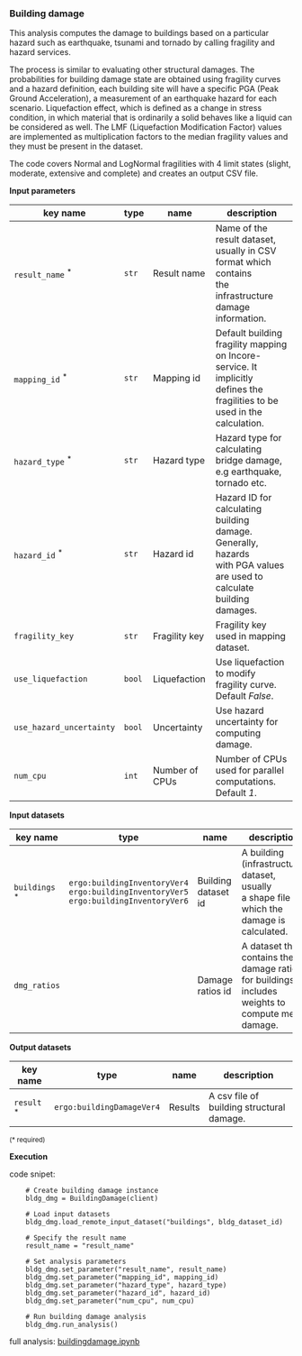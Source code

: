 ### Building damage

This analysis computes the damage to buildings based on a particular hazard such as earthquake, tsunami
and tornado by calling fragility and hazard services.

The process is similar to evaluating other structural damages. The probabilities for building damage
state are obtained using fragility curves and a hazard definition, each building site will have
a specific PGA (Peak Ground Acceleration), a measurement of an earthquake hazard for each scenario.
Liquefaction effect, which is defined as a change in stress condition, in which material that is ordinarily
a solid behaves like a liquid can be considered as well. The LMF (Liquefaction Modification Factor)
values are implemented as multiplication factors to the median fragility values and they must be present
in the dataset.

The code covers Normal and LogNormal fragilities with 4 limit states (slight, moderate, extensive
and complete) and creates an output CSV file.

**Input parameters**

key name | type | name | description
--- | --- | --- | ---
`result_name` <sup>*</sup> | `str` | Result name | Name of the result dataset, usually in CSV format which contains <br>the infrastructure damage information.
`mapping_id` <sup>*</sup> | `str` | Mapping id | Default building fragility mapping on Incore-service. It implicitly <br>defines the fragilities to be used in the calculation.
`hazard_type` <sup>*</sup> | `str` | Hazard type | Hazard type for calculating bridge damage, e.g earthquake, <br>tornado etc.
`hazard_id` <sup>*</sup> | `str` | Hazard id | Hazard ID for calculating building damage.  Generally, hazards <br>with PGA values are used to calculate building damages.
`fragility_key` | `str` | Fragility key | Fragility key used in mapping dataset.
`use_liquefaction` | `bool` | Liquefaction | Use liquefaction to modify fragility curve. Default *False*.
`use_hazard_uncertainty` | `bool` | Uncertainty | Use hazard uncertainty for computing damage.
`num_cpu` | `int` | Number of CPUs | Number of CPUs used for parallel computations. Default *1*.

**Input datasets**

key name | type | name | description
--- | --- | --- | ---
`buildings` <sup>*</sup> | `ergo:buildingInventoryVer4`<br>`ergo:buildingInventoryVer5`<br>`ergo:buildingInventoryVer6` | Building dataset id | A building (infrastructure) dataset, usually <br>a shape file for which the damage is calculated.
`dmg_ratios` |  | Damage ratios id | A dataset that contains the damage ratios for buildings. It includes <br>weights to compute mean damage.

**Output datasets**

key name | type | name | description
--- | --- | --- | ---
`result` <sup>*</sup> | `ergo:buildingDamageVer4` | Results | A csv file of building structural damage.

<small>(* required)</small>

**Execution**

code snipet:

```
    # Create building damage instance
    bldg_dmg = BuildingDamage(client)

    # Load input datasets
    bldg_dmg.load_remote_input_dataset("buildings", bldg_dataset_id)

    # Specify the result name
    result_name = "result_name"

    # Set analysis parameters
    bldg_dmg.set_parameter("result_name", result_name)
    bldg_dmg.set_parameter("mapping_id", mapping_id)
    bldg_dmg.set_parameter("hazard_type", hazard_type)
    bldg_dmg.set_parameter("hazard_id", hazard_id)
    bldg_dmg.set_parameter("num_cpu", num_cpu)

    # Run building damage analysis
    bldg_dmg.run_analysis()
```

full analysis: [buildingdamage.ipynb](https://incore2.ncsa.illinois.edu/doc/examples/buildingdamage.ipynb)